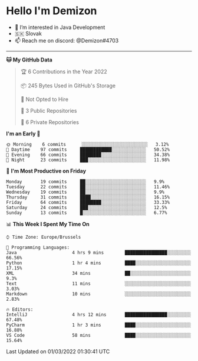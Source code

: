 # Hello I'm Demizon
- 👀 I’m interested in Java Development
- 🇸🇰 Slovak
- 📫 Reach me on discord: @Demizon#4703
<hr>

<!--START_SECTION:waka-->
**🐱 My GitHub Data** 

> 🏆 6 Contributions in the Year 2022
 > 
> 📦 245 Bytes Used in GitHub's Storage 
 > 
> 🚫 Not Opted to Hire
 > 
> 📜 3 Public Repositories 
 > 
> 🔑 6 Private Repositories  
 > 
**I'm an Early 🐤** 

```text
🌞 Morning    6 commits      ░░░░░░░░░░░░░░░░░░░░░░░░░   3.12% 
🌆 Daytime    97 commits     ████████████░░░░░░░░░░░░░   50.52% 
🌃 Evening    66 commits     ████████░░░░░░░░░░░░░░░░░   34.38% 
🌙 Night      23 commits     ███░░░░░░░░░░░░░░░░░░░░░░   11.98%

```
📅 **I'm Most Productive on Friday** 

```text
Monday       19 commits     ██░░░░░░░░░░░░░░░░░░░░░░░   9.9% 
Tuesday      22 commits     ██░░░░░░░░░░░░░░░░░░░░░░░   11.46% 
Wednesday    19 commits     ██░░░░░░░░░░░░░░░░░░░░░░░   9.9% 
Thursday     31 commits     ████░░░░░░░░░░░░░░░░░░░░░   16.15% 
Friday       64 commits     ████████░░░░░░░░░░░░░░░░░   33.33% 
Saturday     24 commits     ███░░░░░░░░░░░░░░░░░░░░░░   12.5% 
Sunday       13 commits     █░░░░░░░░░░░░░░░░░░░░░░░░   6.77%

```


📊 **This Week I Spent My Time On** 

```text
⌚︎ Time Zone: Europe/Brussels

💬 Programming Languages: 
Java                     4 hrs 9 mins        ████████████████░░░░░░░░░   66.56% 
Python                   1 hr 4 mins         ████░░░░░░░░░░░░░░░░░░░░░   17.15% 
XML                      34 mins             ██░░░░░░░░░░░░░░░░░░░░░░░   9.3% 
Text                     11 mins             ░░░░░░░░░░░░░░░░░░░░░░░░░   3.03% 
Markdown                 10 mins             ░░░░░░░░░░░░░░░░░░░░░░░░░   2.83%

🔥 Editors: 
IntelliJ                 4 hrs 12 mins       ████████████████░░░░░░░░░   67.48% 
PyCharm                  1 hr 3 mins         ████░░░░░░░░░░░░░░░░░░░░░   16.88% 
VS Code                  58 mins             ████░░░░░░░░░░░░░░░░░░░░░   15.64%

```


 Last Updated on 01/03/2022 01:30:41 UTC
<!--END_SECTION:waka-->
